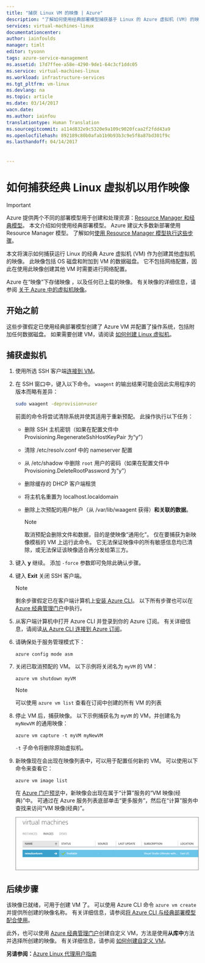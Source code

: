 ```yaml
---
title: "捕获 Linux VM 的映像 | Azure"
description: "了解如何使用经典部署模型捕获基于 Linux 的 Azure 虚拟机 (VM) 的映像。"
services: virtual-machines-linux
documentationcenter: 
author: iainfoulds
manager: timlt
editor: tysonn
tags: azure-service-management
ms.assetid: 17d7ffee-a58e-4290-9de1-64c3cf1ddc05
ms.service: virtual-machines-linux
ms.workload: infrastructure-services
ms.tgt_pltfrm: vm-linux
ms.devlang: na
ms.topic: article
ms.date: 03/14/2017
wacn.date: 
ms.author: iainfou
translationtype: Human Translation
ms.sourcegitcommit: a114d832e9c5320e9a109c9020fcaa2f2fdd43a9
ms.openlocfilehash: 892189c80b0afab1b9b93b3c9e5f8a87bd301f9c
ms.lasthandoff: 04/14/2017


---
```

# <a name="how-to-capture-a-classic-linux-virtual-machine-as-an-image"></a>如何捕获经典 Linux 虚拟机以用作映像
> [!IMPORTANT]
> Azure 提供两个不同的部署模型用于创建和处理资源：[Resource Manager 和经典模型](../azure-resource-manager/resource-manager-deployment-model.md)。 本文介绍如何使用经典部署模型。 Azure 建议大多数新部署使用 Resource Manager 模型。 了解如何[使用 Resource Manager 模型执行这些步骤](virtual-machines-linux-capture-image.md?toc=%2fazure%2fvirtual-machines%2flinux%2ftoc.json)。

本文将演示如何捕获运行 Linux 的经典 Azure 虚拟机 (VM) 作为创建其他虚拟机的映像。 此映像包括 OS 磁盘和附加到 VM 的数据磁盘。 它不包括网络配置，因此在使用此映像创建其他 VM 时需要进行网络配置。

Azure 在“映像”下存储映像 ，以及任何已上载的映像。 有关映像的详细信息，请参阅 [关于 Azure 中的虚拟机映像][About Virtual Machine Images in Azure]。

## <a name="before-you-begin"></a>开始之前
这些步骤假定已使用经典部署模型创建了 Azure VM 并配置了操作系统，包括附加任何数据磁盘。 如果需要创建 VM，请阅读 [如何创建 Linux 虚拟机][How to Create a Linux Virtual Machine]。

## <a name="capture-the-virtual-machine"></a>捕获虚拟机
1. 使用所选 SSH 客户端[连接到 VM](virtual-machines-linux-mac-create-ssh-keys.md?toc=%2fazure%2fvirtual-machines%2flinux%2ftoc.json)。
2. 在 SSH 窗口中，键入以下命令。 `waagent` 的输出结果可能会因此实用程序的版本而略有差异：

    ```bash
    sudo waagent -deprovision+user
    ```

    前面的命令将尝试清除系统并使其适用于重新预配。 此操作执行以下任务：

    * 删除 SSH 主机密钥（如果在配置文件中 Provisioning.RegenerateSshHostKeyPair 为“y”）
    * 清除 /etc/resolv.conf 中的 nameserver 配置
    * 从 /etc/shadow 中删除 `root` 用户的密码（如果在配置文件中 Provisioning.DeleteRootPassword 为“y”）
    * 删除缓存的 DHCP 客户端租赁
    * 将主机名重置为 localhost.localdomain
    * 删除上次预配的用户帐户（从 /var/lib/waagent 获得）**和关联的数据**。

        > [!NOTE]
        > 取消预配会删除文件和数据，目的是使映像“通用化”。 仅在要捕获为新映像模板的 VM 上运行此命令。 它无法保证映像中的所有敏感信息均已清除，或无法保证该映像适合再分发给第三方。

3. 键入 **y** 继续。 添加 `-force` 参数即可免除此确认步骤。
4. 键入 **Exit** 关闭 SSH 客户端。

    > [!NOTE]
    > 剩余步骤假定已在客户端计算机上[安装 Azure CLI](../cli-install-nodejs.md)。 以下所有步骤也可以在 [Azure 经典管理门户][Azure Classic Management Portal]中执行。

5. 从客户端计算机中打开 Azure CLI 并登录到你的 Azure 订阅。 有关详细信息，请阅读[从 Azure CLI 连接到 Azure 订阅](../xplat-cli-connect.md)。
6. 请确保处于服务管理模式下：

    ```azurecli
    azure config mode asm
    ```

7. 关闭已取消预配的 VM。 以下示例将关闭名为 `myVM` 的 VM：

    ```azurecli
    azure vm shutdown myVM
    ```

    > [!NOTE]
    > 可以使用 `azure vm list` 查看在订阅中创建的所有 VM 的列表

8. 停止 VM 后，捕获映像。 以下示例捕获名为 `myVM` 的 VM，并创建名为 `myNewVM` 的通用映像：

    ```azurecli
    azure vm capture -t myVM myNewVM
    ```

    `-t` 子命令将删除原始虚拟机。

9. 新映像现在会出现在映像列表中，可以用于配置任何新的 VM。 可以使用以下命令来查看它：

    ```azurecli
    azure vm image list
    ```

    在 [Azure 门户预览](http://portal.azure.cn)中，新映像会出现在属于“计算”服务的“VM 映像(经典)”中。 可通过在 Azure 服务列表底部单击“更多服务”，然后在“计算”服务中查找来访问“VM 映像(经典)”。   

    ![成功捕获映像](./media/virtual-machines-linux-classic-capture-image/VMCapturedImageAvailable.png)

## <a name="next-steps"></a>后续步骤
该映像已就绪，可用于创建 VM 了。 可以使用 Azure CLI 命令 `azure vm create` 并提供所创建的映像名称。 有关详细信息，请参阅[将 Azure CLI 与经典部署模型配合使用](https://docs.microsoft.com/cli/azure/get-started-with-az-cli2)。

此外，也可以使用 [Azure 经典管理门户][Azure Classic Management Portal]创建自定义 VM，方法是使用**从库中**方法并选择所创建的映像。 有关详细信息，请参阅 [如何创建自定义 VM][How to Create a Custom Virtual Machine]。

**另请参阅：**[Azure Linux 代理用户指南](virtual-machines-linux-agent-user-guide.md?toc=%2fazure%2fvirtual-machines%2flinux%2ftoc.json)

[Azure Classic Management Portal]: http://manage.windowsazure.cn
[About Virtual Machine Images in Azure]: virtual-machines-linux-classic-about-images.md
[How to Create a Custom Virtual Machine]: virtual-machines-linux-classic-create-custom.md
[How to Attach a Data Disk to a Virtual Machine]: virtual-machines-linux-classic-attach-disk.md
[How to Create a Linux Virtual Machine]: virtual-machines-linux-classic-create-custom.md

